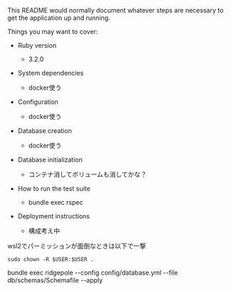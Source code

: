This README would normally document whatever steps are necessary to get the
application up and running.

Things you may want to cover:

* Ruby version
  * 3.2.0
* System dependencies
  * docker使う

* Configuration
  * docker使う
* Database creation
  * docker使う
* Database initialization
  * コンテナ消してボリュームも消してかな？
* How to run the test suite
  * bundle exec rspec

* Deployment instructions
  * 構成考え中

wsl2でパーミッションが面倒なときは以下で一撃
```
sudo chown -R $USER:$USER .
```

bundle exec ridgepole --config config/database.yml --file db/schemas/Schemafile --apply

